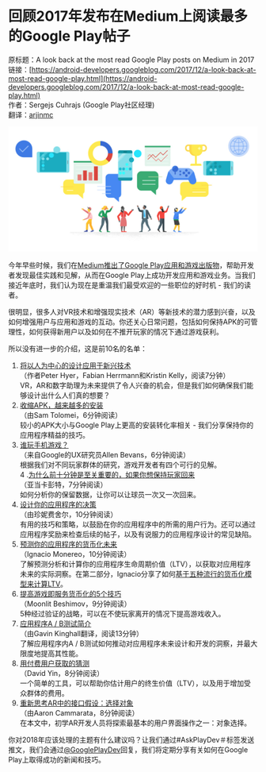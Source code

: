 # 回顾2017年发布在Medium上阅读最多的Google Play帖子

原标题：A look back at the most read Google Play posts on Medium in 2017  
链接：[https://android-developers.googleblog.com/2017/12/a-look-back-at-most-read-google-play.html](https://android-developers.googleblog.com/2017/12/a-look-back-at-most-read-google-play.html)  
作者：Sergejs Cuhrajs (Google Play社区经理)  
翻译：[arjinmc](https://github.com/arjinmc)  

![img](../images/2017.12.28.png)  

今年早些时候，我们在[Medium推出了Google Play应用和游戏出版物](https://medium.com/googleplaydev)，帮助开发者发现最佳实践和见解，从而在Google Play上成功开发应用和游戏业务。当我们接近年底时，我们认为现在是重温我们最受欢迎的一些职位的好时机 - 我们的读者。

很明显，很多人对VR技术和增强现实技术（AR）等新技术的潜力感到兴奋，以及如何增强用户与应用和游戏的互动。你还关心日常问题，包括如何保持APK的可管理性，如何获得新用户以及如何在不推开玩家的情况下通过游戏获利。

所以没有进一步的介绍，这是前10名的名单：

1. [将以人为中心的设计应用于新兴技术](https://medium.com/googleplaydev/applying-human-centered-design-to-emerging-technologies-6ad7f39d8d30)  
（作者Peter Hyer，Fabian Herrmann和Kristin Kelly，阅读7分钟）  
VR，AR和数字助理为未来提供了令人兴奋的机会，但是我们如何确保我们能够设计出什么人们真的想要？
2. [收缩APK，越来越多的安装](https://medium.com/googleplaydev/shrinking-apks-growing-installs-5d3fcba23ce2)  
（由Sam Tolomei，6分钟阅读）  
较小的APK大小与Google Play上更高的安装转化率相关 - 我们分享保持你的应用程序精益的技巧。  
3. [谁玩手机游戏？](https://medium.com/googleplaydev/who-plays-mobile-games-8b33f76bb6d8)  
（来自Google的UX研究员Allen Bevans，6分钟阅读）  
根据我们对不同玩家群体的研究，游戏开发者有四个可行的见解。  
4 .[为什么前十分钟是至关重要的，如果你想保持玩家回来](https://medium.com/googleplaydev/why-the-first-ten-minutes-is-crucial-if-you-want-to-keep-players-coming-back-to-your-mobile-game-4a89031b6308)  
（亚当卡彭特，7分钟阅读）  
如何分析你的保留数据，让你可以让球员一次又一次回来。  
5. [设计你的应用程序的决策](https://medium.com/googleplaydev/design-your-app-for-decision-making-e9e5745508e4)  
（由珍妮费舍尔，10分钟阅读）  
有用的技巧和策略，以鼓励在你的应用程序中的所需的用户行为。还可以通过应用程序奖励来检查后续的帖子，以及有说服力的应用程序设计的常见缺陷。  
6. [预测你的应用程序的货币化未来](https://medium.com/googleplaydev/predicting-your-apps-monetization-future-27180e82ae34)  
（Ignacio Monereo，10分钟阅读）  
了解预测分析和计算你的应用程序生命周期价值（LTV），以获取对应用程序未来的实际洞察。在第二部分，Ignacio分享了如何[基于五种流行的货币化模型来计算LTV](https://medium.com/googleplaydev/predicting-your-apps-future-65b741999e0e)。  
7. [提高游戏即服务货币化的5个技巧](https://medium.com/googleplaydev/five-tips-to-improve-your-games-as-a-service-monetization-1a99cccdf21)  
（Moonlit Beshimov，9分钟阅读）  
5种经过验证的战略，可以在不使玩家离开的情况下提高游戏收入。  
8. [应用程序A / B测试简介](https://medium.com/googleplaydev/an-introduction-to-in-app-a-b-testing-c5a9a69a3791)  
（由Gavin Kinghall翻译，阅读13分钟）  
了解应用程序内A / B测试如何推动对应用程序未来设计和开发的洞察，并最大限度地提高其性能。  
9. [用付费用户获取的猜测](https://medium.com/googleplaydev/taking-the-guesswork-out-of-paid-user-acquisition-720d9d74882e)  
（David Yin，8分钟阅读）  
一个简单的工具，可以帮助你估计用户的终生价值（LTV），以及用于增加受众群体的费用。  
10. [重新思考AR中的接口假设：选择对象](https://medium.com/googleplaydev/rethinking-interface-assumptions-in-ar-selecting-objects-a6675c7c1d1c)  
（由Aaron Cammarata，8分钟阅读）  
在本文中，初学AR开发人员将探索最基本的用户界面操作之一：对象选择。  

你对2018年应该处理的主题有什么建议吗？让我们通过#AskPlayDev＃标签发送推文，我们会通过[@GooglePlayDev](http://twitter.com/googleplaydev)回复，我们将定期分享有关如何在Google Play上取得成功的新闻和技巧。